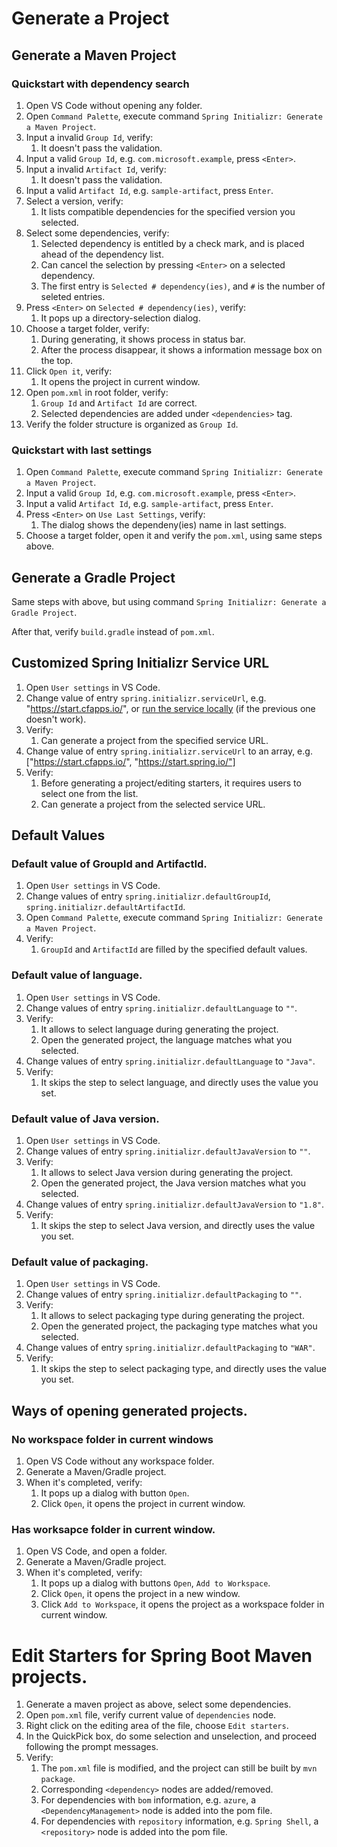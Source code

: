 # Generate a Project
## Generate a Maven Project

### Quickstart with dependency search

1. Open VS Code without opening any folder.
1. Open `Command Palette`, execute command `Spring Initializr: Generate a Maven Project`.
1. Input a invalid `Group Id`, verify:
    1. It doesn't pass the validation.
1. Input a valid `Group Id`, e.g. `com.microsoft.example`, press `<Enter>`.
1. Input a invalid `Artifact Id`, verify:
    1. It doesn't pass the validation.
1. Input a valid `Artifact Id`, e.g. `sample-artifact`, press `Enter`.
1. Select a version, verify:
    1. It lists compatible dependencies for the specified version you selected.
1. Select some dependencies, verify:
    1. Selected dependency is entitled by a check mark, and is placed ahead of the dependency list.
    1. Can cancel the selection by pressing `<Enter>` on a selected dependency.
    1. The first entry is `Selected # dependency(ies)`, and `#` is the number of seleted entries.
1. Press `<Enter>` on `Selected # dependency(ies)`, verify:
    1. It pops up a directory-selection dialog.
1. Choose a target folder, verify:
    1. During generating, it shows process in status bar.
    1. After the process disappear, it shows a information message box on the top.
1. Click `Open it`, verify:
    1. It opens the project in current window.
1. Open `pom.xml` in root folder, verify:
    1. `Group Id` and `Artifact Id` are correct.
    1. Selected dependencies are added under `<dependencies>` tag.
1. Verify the folder structure is organized as `Group Id`.

### Quickstart with last settings

1. Open `Command Palette`, execute command `Spring Initializr: Generate a Maven Project`.
1. Input a valid `Group Id`, e.g. `com.microsoft.example`, press `<Enter>`.
1. Input a valid `Artifact Id`, e.g. `sample-artifact`, press `Enter`.
1. Press `<Enter>` on `Use Last Settings`, verify:
    1. The dialog shows the dependeny(ies) name in last settings.
1. Choose a target folder, open it and verify the `pom.xml`, using same steps above. 


## Generate a Gradle Project

Same steps with above, but using command `Spring Initializr: Generate a Gradle Project`.

After that, verify `build.gradle` instead of `pom.xml`.

## Customized Spring Initializr Service URL
1. Open `User settings` in VS Code.
1. Change value of entry `spring.initializr.serviceUrl`, e.g. "https://start.cfapps.io/", or [run the service locally](https://github.com/spring-io/initializr#running-the-app-locally) (if the previous one doesn't work). 
1. Verify:
    1. Can generate a project from the specified service URL.
1. Change value of entry `spring.initializr.serviceUrl` to an array, e.g. ["https://start.cfapps.io/", "https://start.spring.io/"]
1. Verify:
    1. Before generating a project/editing starters, it requires users to select one from the list.
    1. Can generate a project from the selected service URL.


## Default Values
### Default value of GroupId and ArtifactId.
1. Open `User settings` in VS Code.
1. Change values of entry `spring.initializr.defaultGroupId`, `spring.initializr.defaultArtifactId`.
1. Open `Command Palette`, execute command `Spring Initializr: Generate a Maven Project`.
1. Verify:
    1. `GroupId` and `ArtifactId` are filled by the specified default values.

### Default value of language.
1. Open `User settings` in VS Code.
2. Change values of entry `spring.initializr.defaultLanguage` to `""`.
3. Verify:
    1. It allows to select language during generating the project.
    2. Open the generated project, the language matches what you selected.
4. Change values of entry `spring.initializr.defaultLanguage` to `"Java"`.
5. Verify:
    1. It skips the step to select language, and directly uses the value you set.

### Default value of Java version.
1. Open `User settings` in VS Code.
2. Change values of entry `spring.initializr.defaultJavaVersion` to `""`.
3. Verify:
    1. It allows to select Java version during generating the project.
    2. Open the generated project, the Java version matches what you selected.
4. Change values of entry `spring.initializr.defaultJavaVersion` to `"1.8"`.
5. Verify:
    1. It skips the step to select Java version, and directly uses the value you set.

### Default value of packaging.
1. Open `User settings` in VS Code.
2. Change values of entry `spring.initializr.defaultPackaging` to `""`.
3. Verify:
    1. It allows to select packaging type during generating the project.
    2. Open the generated project, the packaging type matches what you selected.
4. Change values of entry `spring.initializr.defaultPackaging` to `"WAR"`.
5. Verify:
    1. It skips the step to select packaging type, and directly uses the value you set.

## Ways of opening generated projects. 
### No workspace folder in current windows 
1. Open VS Code without any workspace folder. 
2. Generate a Maven/Gradle project.
3. When it's completed, verify:
    1. It pops up a dialog with button `Open`.
    2. Click `Open`, it opens the project in current window.

### Has worksapce folder in current window. 
1. Open VS Code, and open a folder. 
2. Generate a Maven/Gradle project.
3. When it's completed, verify:
    1. It pops up a dialog with buttons `Open`, `Add to Workspace`.
    2. Click `Open`, it opens the project in a new window.
    3. Click `Add to Workspace`, it opens the project as a workspace folder in current window.


# Edit Starters for Spring Boot Maven projects.
1. Generate a maven project as above, select some dependencies.
2. Open `pom.xml` file, verify current value of `dependencies` node.
3. Right click on the editing area of the file, choose `Edit starters`.
4. In the QuickPick box, do some selection and unselection, and proceed following the prompt messages.
5. Verify:
    1. The `pom.xml` file is modified, and the project can still be built by `mvn package`.
    2. Corresponding `<dependency>` nodes are added/removed.
    3. For dependencies with `bom` information, e.g. `azure`, a `<DependencyManagement>` node is added into the pom file.
    4. For dependencies with `repository` information, e.g. `Spring Shell`, a `<repository>` node is added into the pom file.
